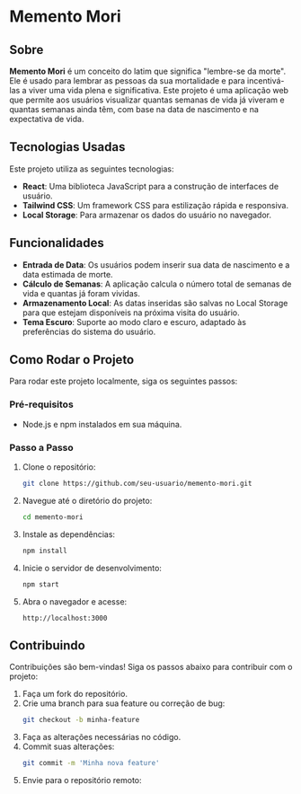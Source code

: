 # Memento Mori

## Sobre

**Memento Mori** é um conceito do latim que significa "lembre-se da morte". Ele é usado para lembrar as pessoas da sua mortalidade e para incentivá-las a viver uma vida plena e significativa. Este projeto é uma aplicação web que permite aos usuários visualizar quantas semanas de vida já viveram e quantas semanas ainda têm, com base na data de nascimento e na expectativa de vida.

## Tecnologias Usadas

Este projeto utiliza as seguintes tecnologias:

- **React**: Uma biblioteca JavaScript para a construção de interfaces de usuário.
- **Tailwind CSS**: Um framework CSS para estilização rápida e responsiva.
- **Local Storage**: Para armazenar os dados do usuário no navegador.

## Funcionalidades

- **Entrada de Data**: Os usuários podem inserir sua data de nascimento e a data estimada de morte.
- **Cálculo de Semanas**: A aplicação calcula o número total de semanas de vida e quantas já foram vividas.
- **Armazenamento Local**: As datas inseridas são salvas no Local Storage para que estejam disponíveis na próxima visita do usuário.
- **Tema Escuro**: Suporte ao modo claro e escuro, adaptado às preferências do sistema do usuário.

## Como Rodar o Projeto

Para rodar este projeto localmente, siga os seguintes passos:

### Pré-requisitos

- Node.js e npm instalados em sua máquina.

### Passo a Passo

1. Clone o repositório:
    ```bash
    git clone https://github.com/seu-usuario/memento-mori.git
    ```

2. Navegue até o diretório do projeto:
    ```bash
    cd memento-mori
    ```

3. Instale as dependências:
    ```bash
    npm install
    ```

4. Inicie o servidor de desenvolvimento:
    ```bash
    npm start
    ```

5. Abra o navegador e acesse:
    ```plaintext
    http://localhost:3000
    ```

## Contribuindo

Contribuições são bem-vindas! Siga os passos abaixo para contribuir com o projeto:

1. Faça um fork do repositório.
2. Crie uma branch para sua feature ou correção de bug:
    ```bash
    git checkout -b minha-feature
    ```
3. Faça as alterações necessárias no código.
4. Commit suas alterações:
    ```bash
    git commit -m 'Minha nova feature'
    ```
5. Envie para o repositório remoto:
   

